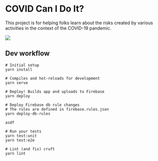 # COVID Can I Do It?

This project is for helping folks learn about the risks created by various
activities in the context of the COVID-19 pandemic.

![](https://github.com/covidcanidoit/covidcanidoit/workflows/End-to-end%20tests/badge.svg?branch=master)

## Dev workflow
```
# Initial setup
yarn install

# Compiles and hot-reloads for development
yarn serve

# Deploy! Builds app and uploads to Firebase
yarn deploy

# Deploy Firebase db rule changes
# The rules are defined in firebase.rules.json
yarn deploy-db-rules

asdf

# Run your tests
yarn test:unit
yarn test:e2e

# Lint (and fix) cruft
yarn lint
```
